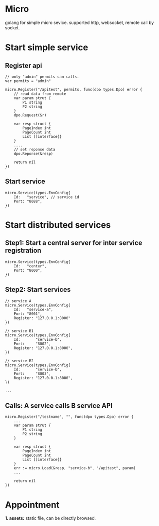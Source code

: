 # Micro
golang for simple micro sevice. supported http, websocket, remote call by socket.

# Start simple service
## Register api
```
// only "admin" permits can calls.
var permits = "admin"

micro.Register("/apitest", permits, func(dpo types.Dpo) error {
    // read data from remote
    var param strut {
        P1 string
        P2 string
    }
    dpo.Request(&r)

    var resp struct {
        PageIndex int
        PageCount int
        List []interface{}
    }
    ....
    // set reponse data
    dpo.Reponse(&resp)

    return nil
})
```

## Start service
```
micro.Service(types.EnvConfig{
    Id:   "service", // service id
    Port: "8088",
})
```

# Start distributed services
## Step1: Start a central server for inter service registration
```
micro.Service(types.EnvConfig{
    Id:   "center",
    Port: "8000",
})
```

## Step2: Start services
```
// service A
micro.Service(types.EnvConfig{
    Id:   "service-a",
    Port: "8001",
    Register: "127.0.0.1:8000"
})

// service B1
micro.Service(types.EnvConfig{
    Id:       "service-b",
    Port:     "8002",
    Register: "127.0.0.1:8000",
})

// service B2
micro.Service(types.EnvConfig{
    Id:       "service-b",
    Port:     "8003",
    Register: "127.0.0.1:8000",
})

...
```

## Calls: A service calls B service API
```
micro.Register("/testname", "", func(dpo types.Dpo) error {
    ...
    var param strut {
        P1 string
        P2 string
    }

    var resp struct {
        PageIndex int
        PageCount int
        List []interface{}
    }
    err := micro.Load(&resp, "service-b", "/apitest", param)
    ...

    return nil
})
```
# Appointment
**1. assets:** static file, can be directly browsed.